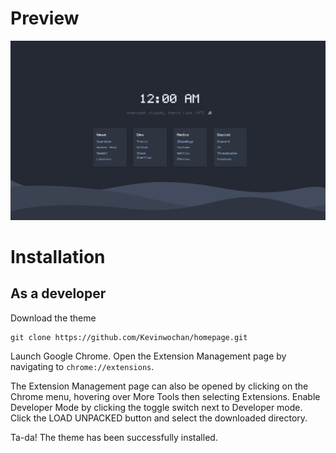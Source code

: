 # Preview
![Preview Image of theme](preview.jpeg?raw=true "Preview")

# Installation

## As a developer
Download the theme
```
git clone https://github.com/Kevinwochan/homepage.git
```
Launch Google Chrome.
Open the Extension Management page by navigating to ```chrome://extensions```.

The Extension Management page can also be opened by clicking on the Chrome menu, hovering over More Tools then selecting Extensions.
Enable Developer Mode by clicking the toggle switch next to Developer mode.
Click the LOAD UNPACKED button and select the downloaded directory.

Ta-da! The theme has been successfully installed. 
